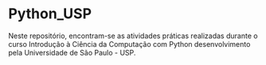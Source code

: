 # Python_USP

Neste repositório, encontram-se as atividades práticas realizadas durante o curso Introdução à Ciência da Computação com Python desenvolvimento pela Universidade de São Paulo - USP.
